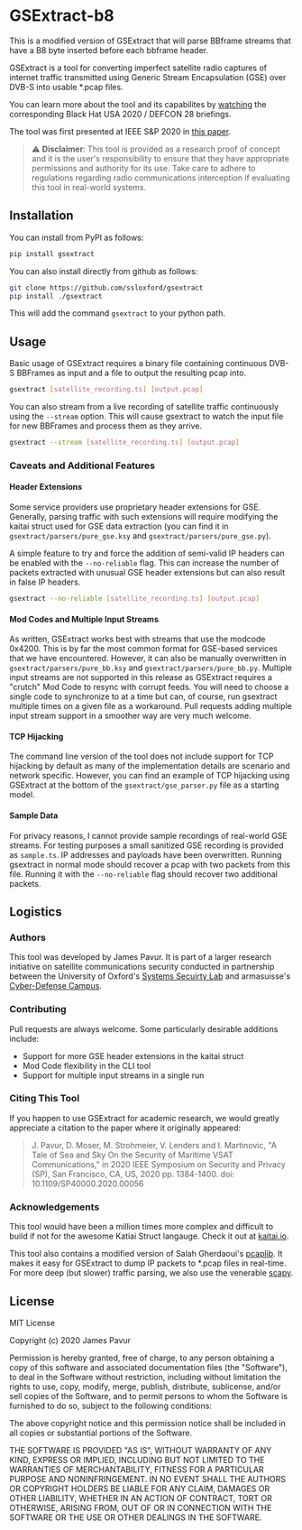 # GSExtract-b8
This is a modified version of GSExtract that will parse BBframe streams that have a B8 byte inserted before each bbframe header.

GSExtract is a tool for converting imperfect satellite radio captures of internet traffic transmitted using Generic Stream Encapsulation (GSE) over DVB-S into usable *.pcap files.

You can learn more about the tool and its capabilites by [watching](https://www.youtube.com/watch?v=ku0Q_Wey4K0) the corresponding Black Hat USA 2020 / DEFCON 28 briefings.

The tool was first presented at IEEE S&P 2020 in [this paper](https://doi.ieeecomputersociety.org/10.1109/SP40000.2020.00056). 

>:warning: **Disclaimer**: This tool is provided as a research proof of concept and it is the user's responsibility to ensure that they have appropriate permissions and authority for its use. Take care to adhere to regulations regarding radio communications interception if evaluating this tool in real-world systems.

## Installation
You can install from PyPI as follows:
```bash
pip install gsextract
``` 

You can also install directly from github as follows:
```bash
git clone https://github.com/ssloxford/gsextract
pip install ./gsextract
```

This will add the command ``gsextract`` to your python path. 

## Usage
Basic usage of GSExtract requires a binary file containing continuous DVB-S BBFrames as input and a file to output the resulting pcap into.

```bash
gsextract [satellite_recording.ts] [output.pcap]
```

You can also stream from a live recording of satellite traffic continuously using the ``--stream`` option. This will cause gsextract to watch the input file for new BBFrames and process them as they arrive.
```bash
gsextract --stream [satellite_recording.ts] [output.pcap]
```

### Caveats and Additional Features
#### Header Extensions
Some service providers use proprietary header extensions for GSE. Generally, parsing traffic with such extensions will require modifying the kaitai struct used for GSE data extraction (you can find it in ``gsextract/parsers/pure_gse.ksy`` and ``gsextract/parsers/pure_gse.py``).

A simple feature to try and force the addition of semi-valid IP headers can be enabled with the ``--no-reliable`` flag. This can increase the number of packets extracted with unusual GSE header extensions but can also result in false IP headers.
```bash
gsextract --no-reliable [satellite_recording.ts] [output.pcap]
```
#### Mod Codes and Multiple Input Streams
As written, GSExtract works best with streams that use the modcode 0x4200. This is by far the most common format for GSE-based services that we have encountered. However, it can also be manually overwritten in ``gsextract/parsers/pure_bb.ksy`` and ``gsextract/parsers/pure_bb.py``. Multiple input streams are not supported in this release as GSExtract requires a "crutch" Mod Code to resync with corrupt feeds. You will need to choose a single code to synchronize to at a time but can, of course, run gsextract multiple times on a given file as a workaround. Pull requests adding multiple input stream support in a smoother way are very much welcome.

#### TCP Hijacking
The command line version of the tool does not include support for TCP hijacking by default as many of the implementation details are scenario and network specific. However, you can find an example of TCP hijacking using GSExtract at the bottom of the ``gsextract/gse_parser.py`` file as a starting model.

#### Sample Data
For privacy reasons, I cannot provide sample recordings of real-world GSE streams. For testing purposes a small sanitized GSE recording is provided as ``sample.ts``. IP addresses and payloads have been overwritten. Running gsextract in normal mode should recover a pcap with two packets from this file. Running it with the ``--no-reliable`` flag should recover two additional packets.

## Logistics
### Authors
This tool was developed by James Pavur. It is part of a larger research initiative on satellite communications security conducted in partnership between the University of Oxford's [Systems Secuirty Lab](https://seclab.cs.ox.ac.uk/) and armasuisse's [Cyber-Defense Campus](https://www.ar.admin.ch/en/armasuisse-wissenschaft-und-technologie-w-t/cyber-defence_campus.html).

### Contributing
Pull requests are always welcome. Some particularly desirable additions include:
* Support for more GSE header extensions in the kaitai struct
* Mod Code flexibility in the CLI tool
* Support for multiple input streams in a single run

### Citing This Tool
If you happen to use GSExtract for academic research, we would greatly appreciate a citation to the paper where it originally appeared:
> J. Pavur, D. Moser, M. Strohmeier, V. Lenders and I. Martinovic,  "A Tale of Sea and Sky On the Security of Maritime VSAT Communications," in 2020 IEEE Symposium on Security and Privacy (SP), San Francisco, CA, US, 2020 pp. 1384-1400. doi: 10.1109/SP40000.2020.00056

### Acknowledgements
This tool would have been a million times more complex and difficult to build if not for the awesome Katiai Struct langauge. Check it out at [kaitai.io](https://kaitai.io/).

This tool also contains a modified version of Salah Gherdaoui's [pcaplib](https://pypi.org/project/pcaplib/#description). It makes it easy for GSExtract to dump IP packets to *.pcap files in real-time. For more deep (but slower) traffic parsing, we also use the venerable [scapy](https://scapy.net/).

## License
MIT License

Copyright (c) 2020 James Pavur

Permission is hereby granted, free of charge, to any person obtaining a copy
of this software and associated documentation files (the "Software"), to deal
in the Software without restriction, including without limitation the rights
to use, copy, modify, merge, publish, distribute, sublicense, and/or sell
copies of the Software, and to permit persons to whom the Software is
furnished to do so, subject to the following conditions:

The above copyright notice and this permission notice shall be included in all
copies or substantial portions of the Software.

THE SOFTWARE IS PROVIDED "AS IS", WITHOUT WARRANTY OF ANY KIND, EXPRESS OR
IMPLIED, INCLUDING BUT NOT LIMITED TO THE WARRANTIES OF MERCHANTABILITY,
FITNESS FOR A PARTICULAR PURPOSE AND NONINFRINGEMENT. IN NO EVENT SHALL THE
AUTHORS OR COPYRIGHT HOLDERS BE LIABLE FOR ANY CLAIM, DAMAGES OR OTHER
LIABILITY, WHETHER IN AN ACTION OF CONTRACT, TORT OR OTHERWISE, ARISING FROM,
OUT OF OR IN CONNECTION WITH THE SOFTWARE OR THE USE OR OTHER DEALINGS IN THE
SOFTWARE.
